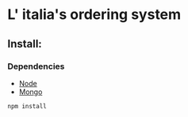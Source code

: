 # L' italia's ordering system

## Install:

### Dependencies

+ [Node](http://nodejs.org/)
+ [Mongo](http://www.mongodb.org/)

```
npm install
```